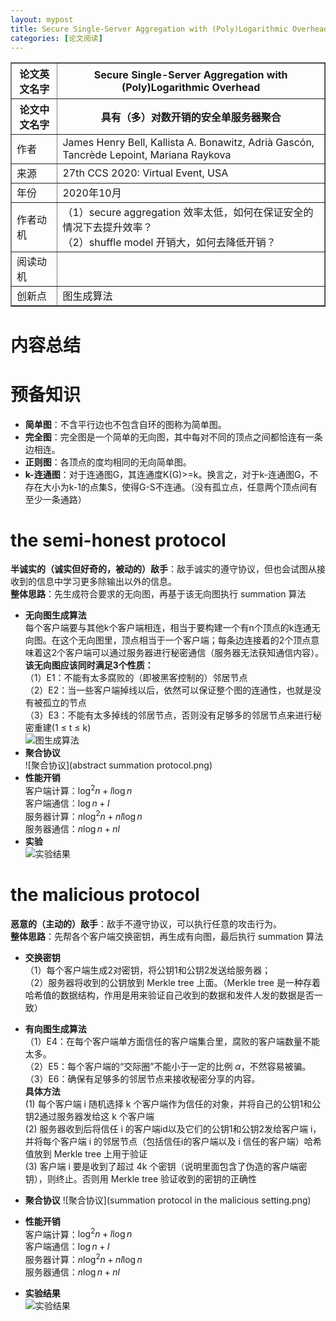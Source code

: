 ```yaml
---
layout: mypost
title: Secure Single-Server Aggregation with (Poly)Logarithmic Overhead
categories: [论文阅读]
---
```


<table border="1">
    <tr>
        <th>论文英文名字</th>
        <th>Secure Single-Server Aggregation with (Poly)Logarithmic Overhead</th>
    </tr>
    <tr>
        <th>论文中文名字</th>
        <th>具有（多）对数开销的安全单服务器聚合</th>
    </tr>
    <tr>
        <td>作者</td>
        <td>James Henry Bell, Kallista A. Bonawitz, Adrià Gascón, Tancrède Lepoint, Mariana Raykova</td>
    </tr>
    <tr>
        <td>来源</td>
        <td>27th CCS 2020: Virtual Event, USA</td>
    </tr>
    <tr>
        <td>年份</td>
        <td>2020年10月</td>
    </tr>
    <tr>
        <td>作者动机</td>
        <td>（1）secure aggregation 效率太低，如何在保证安全的情况下去提升效率？<br>（2）shuffle model 开销大，如何去降低开销？</td>
    </tr>
    <tr>
        <td>阅读动机</td>
        <td></td>
    </tr>
    <tr>
        <td>创新点</td>
        <td>图生成算法</td>
    </tr>
</table>

# 内容总结  

# 预备知识  

- **简单图**：不含平行边也不包含自环的图称为简单图。
- **完全图**：完全图是一个简单的无向图，其中每对不同的顶点之间都恰连有一条边相连。
- **正则图**：各顶点的度均相同的无向简单图。
- **k-连通图**：对于连通图G，其连通度K(G)>=k。换言之，对于k-连通图G，不存在大小为k-1的点集S，使得G-S不连通。（没有孤立点，任意两个顶点间有至少一条通路）

# the semi-honest protocol  

**半诚实的（诚实但好奇的，被动的）敌手**：敌手诚实的遵守协议，但也会试图从接收到的信息中学习更多除输出以外的信息。  
**整体思路**：先生成符合要求的无向图，再基于该无向图执行 summation 算法 
- **无向图生成算法**  
每个客户端要与其他k个客户端相连，相当于要构建一个有n个顶点的k连通无向图。在这个无向图里，顶点相当于一个客户端；每条边连接着的2个顶点意味着这2个客户端可以通过服务器进行秘密通信（服务器无法获知通信内容）。  
**该无向图应该同时满足3个性质：**  
（1）E1：不能有太多腐败的（即被黑客控制的）邻居节点  
（2）E2：当一些客户端掉线以后，依然可以保证整个图的连通性，也就是没有被孤立的节点  
（3）E3：不能有太多掉线的邻居节点，否则没有足够多的邻居节点来进行秘密重建(1 ≤ t ≤ k)  
![图生成算法](GenerateGraph.png)&nbsp;
- **聚合协议**  
![聚合协议](abstract summation protocol.png)&nbsp;
- **性能开销**  
客户端计算：$\log^2 n + l\log n$  
客户端通信：$\log n + l$  
服务器计算：$n\log^2 n + nl\log n$  
服务器通信：$n\log n + nl$
- **实验**  
![实验结果](实验结果1.png)  

# the malicious protocol

**恶意的（主动的）敌手**：敌手不遵守协议，可以执行任意的攻击行为。  
**整体思路**：先帮各个客户端交换密钥，再生成有向图，最后执行 summation 算法  
- **交换密钥**  
（1）每个客户端生成2对密钥，将公钥1和公钥2发送给服务器；  
（2）服务器将收到的公钥放到 Merkle tree 上面。（Merkle tree 是一种存着哈希值的数据结构，作用是用来验证自己收到的数据和发件人发的数据是否一致）  

- **有向图生成算法**  
（1）E4：在每个客户端单方面信任的客户端集合里，腐败的客户端数量不能太多。  
（2）E5：每个客户端的“交际圈”不能小于一定的比例 $\alpha$，不然容易被骗。  
（3）E6：确保有足够多的邻居节点来接收秘密分享的内容。  
**具体方法**  
(1) 每个客户端 i 随机选择 k 个客户端作为信任的对象，并将自己的公钥1和公钥2通过服务器发给这 k 个客户端  
(2) 服务器收到后将信任 i 的客户端id以及它们的公钥1和公钥2发给客户端 i，并将每个客户端 i 的邻居节点（包括信任i的客户端以及 i 信任的客户端）哈希值放到 Merkle tree 上用于验证  
(3) 客户端 i 要是收到了超过 4k 个密钥（说明里面包含了伪造的客户端密钥），则终止。否则用 Merkle tree 验证收到的密钥的正确性
- **聚合协议**
![聚合协议](summation protocol in the malicious setting.png)&nbsp;
- **性能开销**  
客户端计算：$\log^2 n + l\log n$  
客户端通信：$\log n + l$  
服务器计算：$n\log^2 n + nl\log n$  
服务器通信：$n\log n + nl$
- **实验结果**  
![实验结果](实验结果2.png)  
